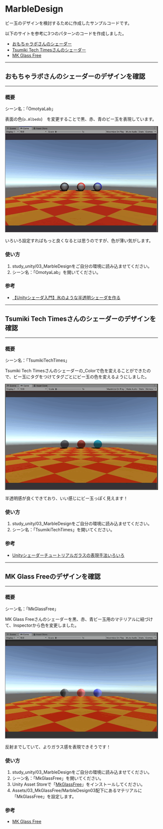 # MarbleDesign
ビー玉のデザインを検討するために作成したサンプルコードです。

以下のサイトを参考に3つのパターンのコードを作成しました。

* [おもちゃラボさんのシェーダー](http://nn-hokuson.hatenablog.com/entry/2016/10/07/221724)
* [Tsumiki Tech Timesさんのシェーダー](http://tsumikiseisaku.com/blog/shader-tutorial-glass/)
* [MK Glass Free](https://assetstore.unity.com/packages/vfx/shaders/mk-glass-free-100712)


*****************************************************************

## おもちゃラボさんのシェーダーのデザインを確認
*****************************************************************

### 概要
シーン名：「OmotyaLab」

表面の色(`o.Albedo`)　を変更することで黒、赤、青のビー玉を表現しています。

![](docs/OmotyaLab.gif)

いろいろ設定すればもっと良くなるとは思うのですが、色が薄い気がします。

### 使い方
1. study_unity/03_MarbleDesignをご自分の環境に読み込ませてください。
2. シーン名：「OmotyaLab」を開いてください。

### 参考

* [【Unityシェーダ入門】氷のような半透明シェーダを作る](http://nn-hokuson.hatenablog.com/entry/2016/10/07/221724)

*****************************************************************

## Tsumiki Tech Timesさんのシェーダーのデザインを確認
*****************************************************************

### 概要
シーン名：「TsumikiTechTimes」

Tsumiki Tech Timesさんのシェーダーの_Colorで色を変えることができたので、ビー玉にタグをつけてタグごとにビー玉の色を変えるようにしました。

![](docs/TsumikiTechTimes.gif)

半透明感が良くできており、いい感じにビー玉っぽく見えます！

### 使い方
1. study_unity/03_MarbleDesignをご自分の環境に読み込ませてください。
2. シーン名：「TsumikiTechTimes」を開いてください。

### 参考

* [Unityシェーダーチュートリアルガラスの表現手法いろいろ](http://tsumikiseisaku.com/blog/shader-tutorial-glass/)

*****************************************************************

## MK Glass Freeのデザインを確認
*****************************************************************

### 概要
シーン名：「MkGlassFree」

MK Glass Freeさんのシェーダーを黒、赤、青ビー玉用のマテリアルに紐づけて、Inspectorから色を変更しました。

![](docs/MkGlassFree.gif)

反射までしていて、よりガラス感を表現できそうです！

### 使い方
1. study_unity/03_MarbleDesignをご自分の環境に読み込ませてください。
2. シーン名：「MkGlassFree」を開いてください。
3. Unity Asset Storeで「[MkGlassFree](https://assetstore.unity.com/packages/vfx/shaders/mk-glass-free-100712)」をインストールしてください。
4. Assets/03_MkGlassFree/MarbleDesign03配下にあるマテリアルに「MkGlassFree」を設定します。

### 参考

* [MK Glass Free](https://assetstore.unity.com/packages/vfx/shaders/mk-glass-free-100712)

